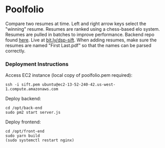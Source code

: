 # Poolfolio
Compare two resumes at time. Left and right arrow keys select the "winning" resume. Resumes are ranked using a chess-based elo system. Resumes are pulled in batches to improve performance. Backend repo found [here](https://github.com/dvorjackz/Sift-backend). Live at [bit.ly/dsp-sift](https://bit.ly/dsp-sift). When adding resumes, make sure the resumes are named "First Last.pdf" so that the names can be parsed correctly. 
    
### Deployment Instructions
Access EC2 instance (local copy of poolfolio.pem required): 
```
ssh -i sift.pem ubuntu@ec2-13-52-240-42.us-west-1.compute.amazonaws.com
```
Deploy backend: 
```
cd /opt/back-end
sudo pm2 start server.js
```
Deploy frontend:
```
cd /opt/front-end
sudo yarn build
(sudo systemctl restart nginx)
```

